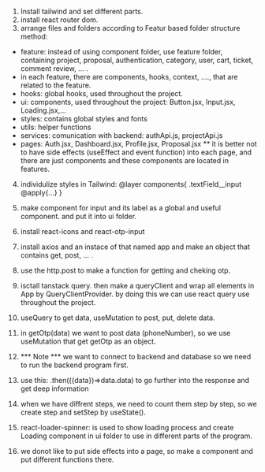 1. Install tailwind and set different parts.
2. install react router dom.
3. arrange files and folders according to Featur based folder structure method:
* feature: instead of using component folder, use feature folder, containing project, proposal, authentication, category, user, cart, ticket, comment review, ... .
* in each feature, there are components, hooks, context, ...., that are related to the feature.
* hooks: global hooks, used throughout the project.
* ui: components, used throughout the project: Button.jsx, Input.jsx, Loading.jsx,...
* styles: contains global styles and fonts
* utils: helper functions 
* services: comunication with backend: authApi.js, projectApi.js
* pages: Auth.jsx, Dashboard.jsx, Profile.jsx, Proposal.jsx
** it is better not to have side effects (useEffect and event function) into each page, and there are just components and these components are located in features.

4. individulize styles in Tailwind: @layer components{ .textField__input @apply{...} }
5. make component for input and its label as a global and useful component. and put it into ui folder.
6. install react-icons and react-otp-input
7. install axios and an instace of that named app and make an object that contains get, post, ... .
8. use the http.post to make a function for getting and cheking otp.
9. isctall tanstack query. then make a queryClient and wrap all elements in App by QueryClientProvider. by doing this we can use react query use throughout the project.
10. useQuery to get data, useMutation to post, put, delete data.
11. in getOtp(data) we want to post data (phoneNumber), so we use useMutation that get getOtp as an object.
12. *** Note *** we want to connect to backend and database so we need to run the backend program first.
13. use this: .then(({data})=>data.data) to go further into the response and get deep information
14. when we have diffrent steps, we need to count them step by step, so we create step and setStep by useState().
15. react-loader-spinner: is used to show loading process and create Loading component in ui folder to use in different parts of the program.

16. we donot like to put side effects into a page, so make a component and put different functions there.


